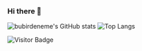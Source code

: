 ### Hi there 👋

![bubirdeneme's GitHub stats](https://github-readme-stats.vercel.app/api?username=bubirdeneme&show_icons=true&cache_seconds=86400&theme=dark)
![Top Langs](https://github-readme-stats.vercel.app/api/top-langs/?username=bubirdeneme&langs_count=8)

![Visitor Badge](https://visitor-badge.laobi.icu/badge?page_id=bubirdeneme.bubirdeneme)
